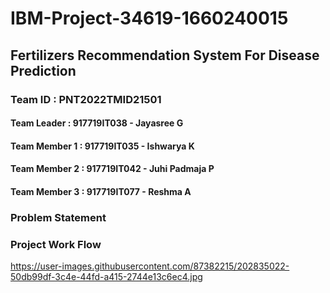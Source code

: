 # IBM-Project-34619-1660240015
## Fertilizers Recommendation System For Disease Prediction
### Team ID : PNT2022TMID21501
#### Team Leader     : 917719IT038 - Jayasree G
#### Team Member 1   : 917719IT035 - Ishwarya K
#### Team Member 2   : 917719IT042 - Juhi Padmaja P
#### Team Member 3   : 917719IT077 - Reshma A
### Problem Statement
### Project Work Flow
https://user-images.githubusercontent.com/87382215/202835022-50db99df-3c4e-44fd-a415-2744e13c6ec4.jpg
